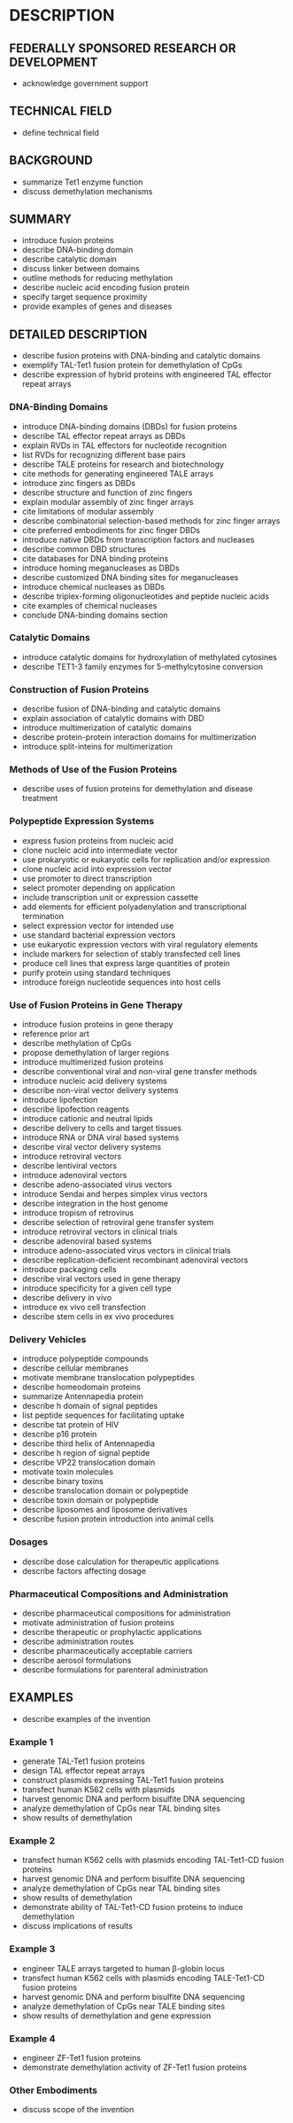 # DESCRIPTION

## FEDERALLY SPONSORED RESEARCH OR DEVELOPMENT

- acknowledge government support

## TECHNICAL FIELD

- define technical field

## BACKGROUND

- summarize Tet1 enzyme function
- discuss demethylation mechanisms

## SUMMARY

- introduce fusion proteins
- describe DNA-binding domain
- describe catalytic domain
- discuss linker between domains
- outline methods for reducing methylation
- describe nucleic acid encoding fusion protein
- specify target sequence proximity
- provide examples of genes and diseases

## DETAILED DESCRIPTION

- describe fusion proteins with DNA-binding and catalytic domains
- exemplify TAL-Tet1 fusion protein for demethylation of CpGs
- describe expression of hybrid proteins with engineered TAL effector repeat arrays

### DNA-Binding Domains

- introduce DNA-binding domains (DBDs) for fusion proteins
- describe TAL effector repeat arrays as DBDs
- explain RVDs in TAL effectors for nucleotide recognition
- list RVDs for recognizing different base pairs
- describe TALE proteins for research and biotechnology
- cite methods for generating engineered TALE arrays
- introduce zinc fingers as DBDs
- describe structure and function of zinc fingers
- explain modular assembly of zinc finger arrays
- cite limitations of modular assembly
- describe combinatorial selection-based methods for zinc finger arrays
- cite preferred embodiments for zinc finger DBDs
- introduce native DBDs from transcription factors and nucleases
- describe common DBD structures
- cite databases for DNA binding proteins
- introduce homing meganucleases as DBDs
- describe customized DNA binding sites for meganucleases
- introduce chemical nucleases as DBDs
- describe triplex-forming oligonucleotides and peptide nucleic acids
- cite examples of chemical nucleases
- conclude DNA-binding domains section

### Catalytic Domains

- introduce catalytic domains for hydroxylation of methylated cytosines
- describe TET1-3 family enzymes for 5-methylcytosine conversion

### Construction of Fusion Proteins

- describe fusion of DNA-binding and catalytic domains
- explain association of catalytic domains with DBD
- introduce multimerization of catalytic domains
- describe protein-protein interaction domains for multimerization
- introduce split-inteins for multimerization

### Methods of Use of the Fusion Proteins

- describe uses of fusion proteins for demethylation and disease treatment

### Polypeptide Expression Systems

- express fusion proteins from nucleic acid
- clone nucleic acid into intermediate vector
- use prokaryotic or eukaryotic cells for replication and/or expression
- clone nucleic acid into expression vector
- use promoter to direct transcription
- select promoter depending on application
- include transcription unit or expression cassette
- add elements for efficient polyadenylation and transcriptional termination
- select expression vector for intended use
- use standard bacterial expression vectors
- use eukaryotic expression vectors with viral regulatory elements
- include markers for selection of stably transfected cell lines
- produce cell lines that express large quantities of protein
- purify protein using standard techniques
- introduce foreign nucleotide sequences into host cells

### Use of Fusion Proteins in Gene Therapy

- introduce fusion proteins in gene therapy
- reference prior art
- describe methylation of CpGs
- propose demethylation of larger regions
- introduce multimerized fusion proteins
- describe conventional viral and non-viral gene transfer methods
- introduce nucleic acid delivery systems
- describe non-viral vector delivery systems
- introduce lipofection
- describe lipofection reagents
- introduce cationic and neutral lipids
- describe delivery to cells and target tissues
- introduce RNA or DNA viral based systems
- describe viral vector delivery systems
- introduce retroviral vectors
- describe lentiviral vectors
- introduce adenoviral vectors
- describe adeno-associated virus vectors
- introduce Sendai and herpes simplex virus vectors
- describe integration in the host genome
- introduce tropism of retrovirus
- describe selection of retroviral gene transfer system
- introduce retroviral vectors in clinical trials
- describe adenoviral based systems
- introduce adeno-associated virus vectors in clinical trials
- describe replication-deficient recombinant adenoviral vectors
- introduce packaging cells
- describe viral vectors used in gene therapy
- introduce specificity for a given cell type
- describe delivery in vivo
- introduce ex vivo cell transfection
- describe stem cells in ex vivo procedures

### Delivery Vehicles

- introduce polypeptide compounds
- describe cellular membranes
- motivate membrane translocation polypeptides
- describe homeodomain proteins
- summarize Antennapedia protein
- describe h domain of signal peptides
- list peptide sequences for facilitating uptake
- describe tat protein of HIV
- describe p16 protein
- describe third helix of Antennapedia
- describe h region of signal peptide
- describe VP22 translocation domain
- motivate toxin molecules
- describe binary toxins
- describe translocation domain or polypeptide
- describe toxin domain or polypeptide
- describe liposomes and liposome derivatives
- describe fusion protein introduction into animal cells

### Dosages

- describe dose calculation for therapeutic applications
- describe factors affecting dosage

### Pharmaceutical Compositions and Administration

- describe pharmaceutical compositions for administration
- motivate administration of fusion proteins
- describe therapeutic or prophylactic applications
- describe administration routes
- describe pharmaceutically acceptable carriers
- describe aerosol formulations
- describe formulations for parenteral administration

## EXAMPLES

- describe examples of the invention

### Example 1

- generate TAL-Tet1 fusion proteins
- design TAL effector repeat arrays
- construct plasmids expressing TAL-Tet1 fusion proteins
- transfect human K562 cells with plasmids
- harvest genomic DNA and perform bisulfite DNA sequencing
- analyze demethylation of CpGs near TAL binding sites
- show results of demethylation

### Example 2

- transfect human K562 cells with plasmids encoding TAL-Tet1-CD fusion proteins
- harvest genomic DNA and perform bisulfite DNA sequencing
- analyze demethylation of CpGs near TAL binding sites
- show results of demethylation
- demonstrate ability of TAL-Tet1-CD fusion proteins to induce demethylation
- discuss implications of results

### Example 3

- engineer TALE arrays targeted to human β-globin locus
- transfect human K562 cells with plasmids encoding TALE-Tet1-CD fusion proteins
- harvest genomic DNA and perform bisulfite DNA sequencing
- analyze demethylation of CpGs near TALE binding sites
- show results of demethylation and gene expression

### Example 4

- engineer ZF-Tet1 fusion proteins
- demonstrate demethylation activity of ZF-Tet1 fusion proteins

### Other Embodiments

- discuss scope of the invention

